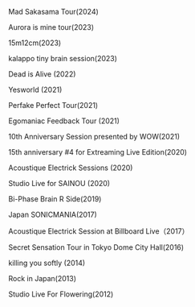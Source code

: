 Mad Sakasama Tour(2024)

Aurora is mine tour(2023)

15m12cm(2023)

kalappo tiny brain session(2023)

Dead is Alive (2022)

Yesworld (2021)

Perfake Perfect Tour(2021)

Egomaniac Feedback Tour (2021)

10th Anniversary Session presented by WOW(2021)

15th anniversary #4 for Extreaming Live Edition(2020)

Acoustique Electrick Sessions (2020)

Studio Live for SAINOU (2020)

Bi-Phase Brain R Side(2019)

Japan SONICMANIA(2017)

Acoustique Electrick Session at Billboard Live（2017）

Secret Sensation Tour in Tokyo Dome City Hall(2016)

killing you softly (2014)

Rock in Japan(2013)

Studio Live For Flowering(2012)